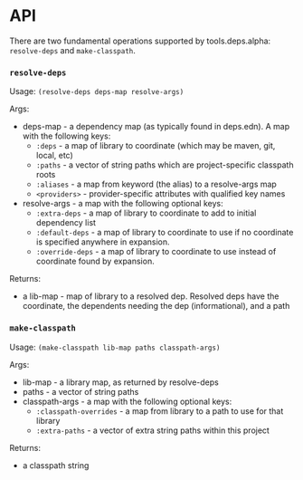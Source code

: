 # API

There are two fundamental operations supported by tools.deps.alpha: `resolve-deps` and `make-classpath`.

### `resolve-deps`

Usage: `(resolve-deps deps-map resolve-args)`

Args:

* deps-map - a dependency map (as typically found in deps.edn). A map with the following keys:
    * `:deps` - a map of library to coordinate (which may be maven, git, local, etc)
    * `:paths` - a vector of string paths which are project-specific classpath roots
    * `:aliases` - a map from keyword (the alias) to a resolve-args map
    * `<providers>` - provider-specific attributes with qualified key names
* resolve-args - a map with the following optional keys:
    * `:extra-deps` - a map of library to coordinate to add to initial dependency list
    * `:default-deps` - a map of library to coordinate to use if no coordinate is specified anywhere in expansion.
    * `:override-deps` - a map of library to coordinate to use instead of coordinate found by expansion.

Returns:

* a lib-map - map of library to a resolved dep. Resolved deps have the coordinate, the dependents needing the dep (informational), and a path

### `make-classpath`

Usage: `(make-classpath lib-map paths classpath-args)`

Args:

* lib-map - a library map, as returned by resolve-deps
* paths - a vector of string paths
* classpath-args - a map with the following optional keys:
    * `:classpath-overrides` - a map from library to a path to use for that library
    * `:extra-paths` - a vector of extra string paths within this project

Returns:

* a classpath string

